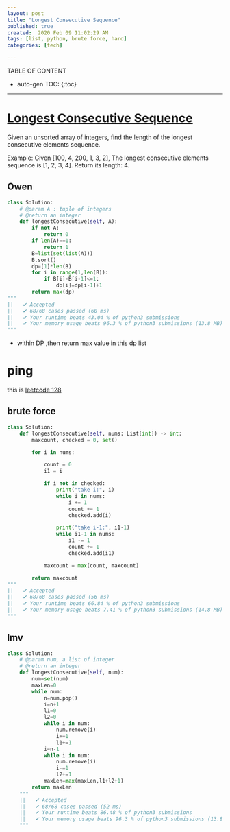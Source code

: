 ```yaml
---
layout: post
title: "Longest Consecutive Sequence"
published: true
created:  2020 Feb 09 11:02:29 AM
tags: [list, python, brute force, hard]
categories: [tech]

---
```


TABLE OF CONTENT

* auto-gen TOC:
{:toc}

- - -

# [Longest Consecutive Sequence](https://www.interviewbit.com/problems/longest-consecutive-sequence/)

Given an unsorted array of integers, find the length of the longest consecutive elements sequence.

Example:
Given [100, 4, 200, 1, 3, 2],
The longest consecutive elements sequence is [1, 2, 3, 4]. Return its length: 4.


## Owen

```python
class Solution:
    # @param A : tuple of integers
    # @return an integer
    def longestConsecutive(self, A):
        if not A:
            return 0
        if len(A)==1:
            return 1
        B=list(set(list(A)))
        B.sort()
        dp=[1]*len(B)
        for i in range(1,len(B)):
            if B[i]-B[i-1]<=1:
                dp[i]=dp[i-1]+1
        return max(dp)
"""
||   ✔ Accepted
||   ✔ 68/68 cases passed (60 ms)
||   ✔ Your runtime beats 43.04 % of python3 submissions
||   ✔ Your memory usage beats 96.3 % of python3 submissions (13.8 MB)
"""
```

- within DP ,then return max value in this dp list

# ping

this is [leetcode 128](https://leetcode.com/problems/longest-consecutive-sequence/description/)

## brute force

```python
class Solution:
    def longestConsecutive(self, nums: List[int]) -> int:
        maxcount, checked = 0, set()

        for i in nums:

            count = 0
            i1 = i

            if i not in checked:
                print("take i:", i)
                while i in nums:
                    i += 1
                    count += 1
                    checked.add(i)

                print("take i-1:", i1-1)
                while i1-1 in nums:
                    i1 -= 1
                    count += 1
                    checked.add(i1)

            maxcount = max(count, maxcount)

        return maxcount
"""
||   ✔ Accepted
||   ✔ 68/68 cases passed (56 ms)
||   ✔ Your runtime beats 66.84 % of python3 submissions
||   ✔ Your memory usage beats 7.41 % of python3 submissions (14.8 MB)
"""
```

## lmv

```python
class Solution:
    # @param num, a list of integer
    # @return an integer
    def longestConsecutive(self, num):
        num=set(num)
        maxLen=0
        while num:
            n=num.pop()
            i=n+1
            l1=0
            l2=0
            while i in num:
                num.remove(i)
                i+=1
                l1+=1
            i=n-1
            while i in num:
                num.remove(i)
                i-=1
                l2+=1
            maxLen=max(maxLen,l1+l2+1)
        return maxLen
    """
    ||   ✔ Accepted
    ||   ✔ 68/68 cases passed (52 ms)
    ||   ✔ Your runtime beats 86.48 % of python3 submissions
    ||   ✔ Your memory usage beats 96.3 % of python3 submissions (13.8 MB)
    """
```
